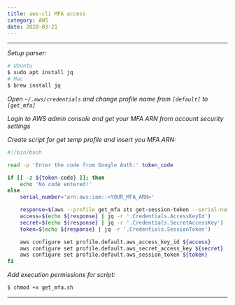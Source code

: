 ```yaml
---
title: aws-cli MFA access
category: AWS
date: 2020-03-21
---
```


-----

*Setup parser:*
```bash
# Ubuntu
$ sudo apt install jq
# Mac
$ brew install jq
```

*Open `~/.aws/credentials` and change profile name from `[default]` to `[get_mfa]`*

*Login to AWS admin console and get your MFA ARN from account security settings*

*Create script for get temp profile and insert you MFA ARN:*
```bash
#!/bin/bash

read -p 'Enter the code from Google Auth:' token_code

if [[ -z ${token-code} ]]; then
    echo 'No code entered!'
else
    serial_number='arn:aws:iam::<YOUR_MFA_ARN>'

    response=$(aws --profile get_mfa sts get-session-token --serial-number ${serial_number} --token-code ${token_code})
    access=$(echo ${response} | jq -r '.Credentials.AccessKeyId')
    secret=$(echo ${response} | jq -r '.Credentials.SecretAccessKey')
    token=$(echo ${response} | jq -r '.Credentials.SessionToken')

    aws configure set profile.default.aws_access_key_id ${access}
    aws configure set profile.default.aws_secret_access_key ${secret}
    aws configure set profile.default.aws_session_token ${token}
fi
```

*Add execution permissions for script:*
```bash
$ chmod +x get_mfa.sh
```

-----
